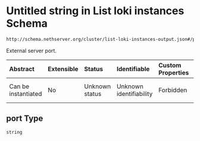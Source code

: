 # Untitled string in List loki instances Schema

```txt
http://schema.nethserver.org/cluster/list-loki-instances-output.json#/properties/instances/items/properties/syslog/properties/port
```

External server port.

| Abstract            | Extensible | Status         | Identifiable            | Custom Properties | Additional Properties | Access Restrictions | Defined In                                                                                          |
| :------------------ | :--------- | :------------- | :---------------------- | :---------------- | :-------------------- | :------------------ | :-------------------------------------------------------------------------------------------------- |
| Can be instantiated | No         | Unknown status | Unknown identifiability | Forbidden         | Allowed               | none                | [list-loki-instances-output.json\*](cluster/list-loki-instances-output.json "open original schema") |

## port Type

`string`
